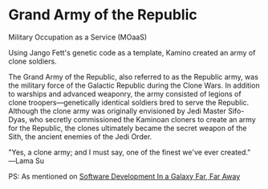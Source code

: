 # Grand Army of the Republic
Military Occupation as a Service (MOaaS)

Using Jango Fett's genetic code as a template, Kamino created an army of clone soldiers.

The Grand Army of the Republic, also referred to as the Republic army, was the military force of the Galactic Republic during the Clone Wars. In addition to warships and advanced weaponry, the army consisted of legions of clone troopers—genetically identical soldiers bred to serve the Republic. Although the clone army was originally envisioned by Jedi Master Sifo-Dyas, who secretly commissioned the Kaminoan cloners to create an army for the Republic, the clones ultimately became the secret weapon of the Sith, the ancient enemies of the Jedi Order.

"Yes, a clone army; and I must say, one of the finest we've ever created."
―Lama Su


PS:
As mentioned on [Software Development In a Galaxy Far, Far Away](https://blogs.vmware.com/tanzu/software-development-in-a-galaxy-far-far-away/)
